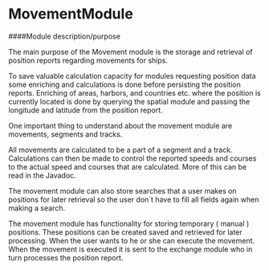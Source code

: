 # MovementModule

####Module description/purpose

The main purpose of the Movement module is the storage and retrieval of position reports regarding movements for ships. 

To save valuable calculation capacity for modules requesting position data some enriching and calculations is done before persisting the position reports. Enriching of areas, harbors, and countries etc. where the position is currently located is done by querying the spatial module and passing the longitude and latitude from the position report.

One important thing to understand about the movement module are movements, segments and tracks. 

All movements are calculated to be a part of a segment and a track. Calculations can then be made to control the reported speeds and courses to the actual speed and courses that are calculated. More of this can be read in the Javadoc. 

The movement module can also store searches that a user makes on positions for later retrieval so the user don´t have to fill all fields again when making a search. 

The movement module has functionality for storing temporary ( manual ) positions. These positions can be created saved and retrieved for later processing. When the user wants to he or she can execute the movement. When the movement is executed it is sent to the exchange module who in turn processes the position report.
